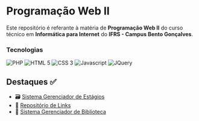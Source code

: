# Programação Web II
Este repositório é referante à matéria de **Programação Web II** do curso técnico em **Informática para Internet** do **IFRS - Campus Bento Gonçalves**.

### Tecnologias
<div>
  <img alt="PHP" src="https://img.shields.io/badge/PHP-777BB4?style=for-the-badge&logo=php&logoColor=white">
  <img alt="HTML 5" src="https://img.shields.io/badge/HTML5-E34F26?style=for-the-badge&logo=html5&logoColor=white">
  <img alt="CSS 3" src="https://img.shields.io/badge/CSS3-1572B6?style=for-the-badge&logo=css3&logoColor=white">
  <img alt="Javascript" src="https://img.shields.io/badge/JavaScript-F7DF1E?style=for-the-badge&logo=javascript&logoColor=black">
  <img alt="JQuery" src="https://img.shields.io/badge/jQuery-0769AD?style=for-the-badge&logo=jquery&logoColor=white">
</div>

## Destaques ✅
-  🗃️ [Sistema Gerenciador de Estágios](https://github.com/LucasAntunesDev/estagios-ifrs)
-  💾 [Repositório de Links](https://github.com/LucasAntunes06/pw2/tree/main/semestre_2/08%20-%20Agosto/trabalho_3)
-  📕 [Sistema Gerenciador de Biblioteca](https://github.com/LucasAntunesDev/pw2/tree/main/semestre_2/10%20-%20Outubro/trabalho_biblioteca)